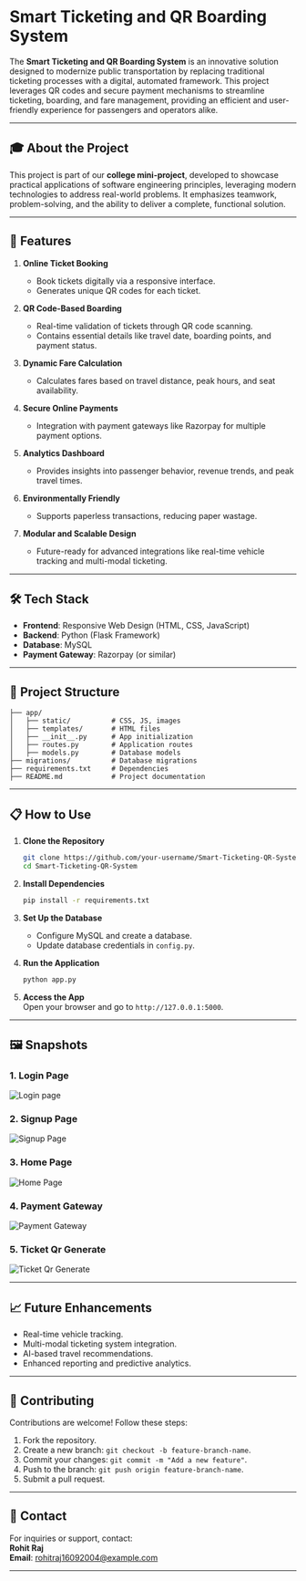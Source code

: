# Smart Ticketing and QR Boarding System

The **Smart Ticketing and QR Boarding System** is an innovative solution designed to modernize public transportation by replacing traditional ticketing processes with a digital, automated framework. This project leverages QR codes and secure payment mechanisms to streamline ticketing, boarding, and fare management, providing an efficient and user-friendly experience for passengers and operators alike.

---

## 🎓 **About the Project**

This project is part of our **college mini-project**, developed to showcase practical applications of software engineering principles, leveraging modern technologies to address real-world problems. It emphasizes teamwork, problem-solving, and the ability to deliver a complete, functional solution.

---

## 🚀 **Features**

1. **Online Ticket Booking**  
   - Book tickets digitally via a responsive interface.
   - Generates unique QR codes for each ticket.  

2. **QR Code-Based Boarding**  
   - Real-time validation of tickets through QR code scanning.
   - Contains essential details like travel date, boarding points, and payment status.

3. **Dynamic Fare Calculation**  
   - Calculates fares based on travel distance, peak hours, and seat availability.  

4. **Secure Online Payments**  
   - Integration with payment gateways like Razorpay for multiple payment options.  

5. **Analytics Dashboard**  
   - Provides insights into passenger behavior, revenue trends, and peak travel times.  

6. **Environmentally Friendly**  
   - Supports paperless transactions, reducing paper wastage.

7. **Modular and Scalable Design**  
   - Future-ready for advanced integrations like real-time vehicle tracking and multi-modal ticketing.

---

## 🛠️ **Tech Stack**

- **Frontend**: Responsive Web Design (HTML, CSS, JavaScript)  
- **Backend**: Python (Flask Framework)  
- **Database**: MySQL  
- **Payment Gateway**: Razorpay (or similar)  

---

## 📂 **Project Structure**

```
├── app/
│   ├── static/          # CSS, JS, images
│   ├── templates/       # HTML files
│   ├── __init__.py      # App initialization
│   ├── routes.py        # Application routes
│   ├── models.py        # Database models
├── migrations/          # Database migrations
├── requirements.txt     # Dependencies
├── README.md            # Project documentation
```

---

## 📋 **How to Use**

1. **Clone the Repository**  
   ```bash
   git clone https://github.com/your-username/Smart-Ticketing-QR-System.git
   cd Smart-Ticketing-QR-System
   ```

2. **Install Dependencies**  
   ```bash
   pip install -r requirements.txt
   ```

3. **Set Up the Database**  
   - Configure MySQL and create a database.
   - Update database credentials in `config.py`.

4. **Run the Application**  
   ```bash
   python app.py
   ```

5. **Access the App**  
   Open your browser and go to `http://127.0.0.1:5000`.

---

## 🖼️ **Snapshots**

### **1. Login Page**
![Login page](https://github.com/user-attachments/assets/e8c39c80-9631-44a9-b217-d4e2cccea7e8)



### **2. Signup Page**
![Signup Page](https://github.com/user-attachments/assets/9605809e-b2ae-4fb0-9fa5-11702fd93170)


### **3. Home Page**
![Home Page](https://github.com/user-attachments/assets/8996a76d-26e7-4098-9ee7-b8b86b0dca00)

### **4. Payment Gateway**
![Payment Gateway](https://github.com/user-attachments/assets/e34162b0-9dd8-4a07-8b33-5e94dba1257d)

### **5. Ticket Qr Generate**
![Ticket Qr Generate](https://github.com/user-attachments/assets/6552deda-5de2-414d-bf32-304b25e428c9)




---

## 📈 **Future Enhancements**

- Real-time vehicle tracking.
- Multi-modal ticketing system integration.
- AI-based travel recommendations.
- Enhanced reporting and predictive analytics.

---

## 🤝 **Contributing**

Contributions are welcome! Follow these steps:  

1. Fork the repository.  
2. Create a new branch: `git checkout -b feature-branch-name`.  
3. Commit your changes: `git commit -m "Add a new feature"`.  
4. Push to the branch: `git push origin feature-branch-name`.  
5. Submit a pull request.

---

## 📧 **Contact**

For inquiries or support, contact:  
**Rohit Raj**  
**Email**: rohitraj16092004@example.com  

---

